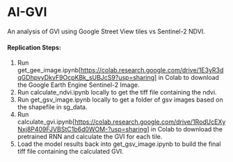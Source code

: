 # AI-GVI
An analysis of GVI using Google Street View tiles vs Sentinel-2 NDVI.

#### Replication Steps:
1. Run get_gee_image.ipynb[https://colab.research.google.com/drive/1E3yR3dqGDhpvyDkvF9OcpKBk_sUBJcS9?usp=sharing] in Colab to download the Google Earth Engine Sentinel-2 Image.
2. Run calculate_ndvi.ipynb locally to get the tiff file containing the ndvi.
3. Run get_gsv_image.ipynb locally to get a folder of gsv images based on the shapefile in sg_data.
4. Run calculate_gvi.ipynb[https://colab.research.google.com/drive/1RodUcEXyNxj8P409FJVBStC1b6d0WOM-?usp=sharing] in Colab to download the pretrained RNN and calculate the GVI for each tile.
5. Load the model results back into get_gsv_image.ipynb to build the final tiff file containing the calculated GVI. 
